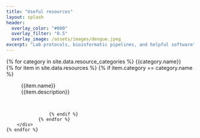 ```yaml
---
title: "Useful resources"
layout: splash
header:
  overlay_color: "#000"
  overlay_filter: "0.5"
  overlay_image: /assets/images/dengue.jpeg
excerpt: "Lab protocols, bioinformatic pipelines, and helpful software"
---
```


<div>
    {% for category in site.data.resource_categories %}
        {{category.name}}
        <div class="splash_section" id="assignment_tools">
                {% for item in site.data.resources %}
                    {% if item.category == category.name %}
                        <figure class="effect-duke">
                            <figcaption>
                                <p>
                                    {{item.name}}<br>
                                    <span class="duke-description">{{item.description}}</span>
                                </p>
                                <a class="btn" href="{{item.link}}" style="color: white !important">Go to website</a>
                            </figcaption>			
                        </figure>

                    {% endif %}	
                {% endfor %}
        </div>
    {% endfor %}
</div> 